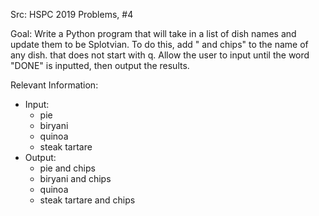 Src: HSPC 2019 Problems, #4

Goal: Write a Python program that will take in a list of dish names
  and update them to be Splotvian. To do this, add " and chips" to
  the name of any dish. that does not start with q. Allow the user
  to input until the word "DONE" is inputted, then output the results.

Relevant Information:
  * Input:
    * pie
    * biryani
    * quinoa
    * steak tartare
  * Output:
    * pie and chips
    * biryani and chips
    * quinoa
    * steak tartare and chips
